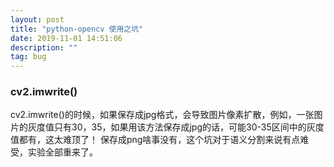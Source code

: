 ```yaml
---
layout: post
title: "python-opencv 使用之坑"
date: 2019-11-01 14:51:06 
description: ""
tag: bug
---
```


### cv2.imwrite()

cv2.imwrite()的时候，如果保存成jpg格式，会导致图片像素扩散，例如，一张图片的灰度值只有30，35，如果用该方法保存成jpg的话，可能30-35区间中的灰度值都有，这太难顶了！
保存成png啥事没有，这个坑对于语义分割来说有点难受，实验全部重来了。
